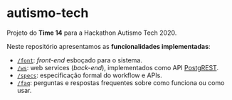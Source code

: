 # autismo-tech
Projeto do **Time 14** para a Hackathon Autismo Tech 2020.

Neste repositório apresentamos as **funcionalidades implementadas**:

* [`/font`](font): *front-end* esboçado para o sistema.
* [`/ws`](ws):  web services (*back-end*), implementados como API [PostgREST](http://postgrest.org/en/v7.0.0/).
* [`/specs`](specs): especificação formal do workflow e APIs.
* [`/faq`](faq): perguntas e respostas frequentes sobre como funciona ou como usar.
